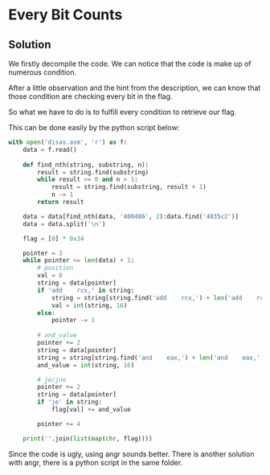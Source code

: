 # Every Bit Counts

## Solution

We firstly decompile the code. We can notice that the code is make up of numerous condition.

After a little observation and the hint from the description, we can know that those condition are checking every bit in the flag.

So what we have to do is to fulfill every condition to retrieve our flag.

This can be done easily by the python script below:

```python
with open('disas.asm', 'r') as f:
    data = f.read()
    
    def find_nth(string, substring, n):
        result = string.find(substring)
        while result >= 0 and n > 1:
            result = string.find(substring, result + 1)
            n -= 1
        return result

    data = data[find_nth(data, '400486', 2):data.find('4035c2')]
    data = data.split('\n')

    flag = [0] * 0x34

    pointer = 3
    while pointer <= len(data) + 1:
        # position
        val = 0
        string = data[pointer]
        if 'add    rcx,' in string:
            string = string[string.find('add    rcx,') + len('add    rcx,'):].strip('\n')
            val = int(string, 16)
        else:
            pointer -= 1
        
        # and_value
        pointer += 2
        string = data[pointer]
        string = string[string.find('and    eax,') + len('and    eax,'):].strip('\n')
        and_value = int(string, 16)

        # je/jne
        pointer += 2
        string = data[pointer]
        if 'je' in string:
            flag[val] += and_value

        pointer += 4

    print(''.join(list(map(chr, flag))))
```

Since the code is ugly, using angr sounds better.
There is another solution with angr, there is a python script in the same folder.
